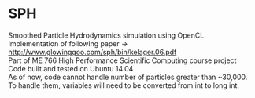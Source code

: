 # SPH
Smoothed Particle Hydrodynamics simulation using OpenCL <br />
Implementation of following paper -> http://www.glowinggoo.com/sph/bin/kelager.06.pdf <br />
Part of ME 766 High Performance Scientific Computing course project <br />
Code built and tested on Ubuntu 14.04 <br />
As of now, code cannot handle number of particles greater than ~30,000. To handle them, variables will need to be converted from int to long int. <br />
